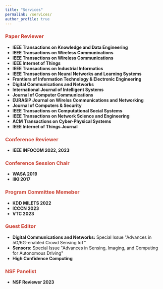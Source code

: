 ```yaml
---
title: "Services"
permalink: /services/
author_profile: true
---
```




### <i class="fa fa-fw fa-bookmark" aria-hidden="true" style="color:#cb4335"></i><font color="#cb4335"> Paper Reviewer</font>
  * **IEEE Transactions on Knowledge and Data Engineering**
  * **IEEE Transactions on Wireless Communications**
  * **IEEE Transactions on Wireless Communications**
  * **IEEE Internet of Things**
  * **IEEE Transactions on Industrial Informatics**
  * **IEEE Transactions on Neural Networks and Learning Systems**
  * **Frontiers of Information Technology & Electronic Engineering**
  * **Digital Communications and Networks** 
  * **International Journal of Intelligent Systems**
  * **Journal of Computer Communications** 
  * **EURASIP Journal on Wirelss Communications and Networking**
  * **Journal of Computers & Security** 
  * **IEEE Transactions on Computational Social Systems**
  * **IEEE Transactions on Network Science and Engineering**
  * **ACM Transactions on Cyber-Physical Systems**
  * **IEEE Internet of Things Journal**


### <i class="fa fa-check-circle" aria-hidden="true" style="color:#cb4335"></i><font color="#cb4335"> Conference Reviewer</font>
  * **IEEE INFOCOM 2022, 2023**

  
### <i class="fa fa-fw fa-handshake" aria-hidden="true" style="color:#cb4335"></i><font color="#cb4335"> Conference Session Chair</font>
  * **WASA 2019** 
  * **IIKI 2017** 

### <i class="fa fa-check-circle" aria-hidden="true" style="color:#cb4335"></i><font color="#cb4335"> Program Committee Memeber</font>
  * **KDD MILETS 2022**
  * **ICCCN 2023**
  * **VTC 2023**

### <i class="fa fa-fw fa-handshake" aria-hidden="true" style="color:#cb4335"></i><font color="#cb4335"> Guest Editor</font>
  * **Digital Communications and Networks:** Special Issue "Advances in 5G/6G-enabled Crowd Sensing IoT"
  * **Sensors:** Special Issue "Advances in Sensing, Imaging, and Computing for Autonomous Driving"
  * **High Confidence Computing**

### <i class="fa fa-fw fa-handshake" aria-hidden="true" style="color:#cb4335"></i><font color="#cb4335"> NSF Panelist</font>
   * **NSF Reviewer 2023**
